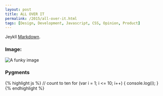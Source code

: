 ```yaml
---
layout: post
title: ALL OVER IT
permalink: /2015/all-over-it.html
tags: [Design, Development, Javascript, CSS, Opinion, Product]
---
```


Jeykll [Markdown](http://daringfireball.net/projects/markdown/syntax).

### Image:

![A funky image](/blog/img/TEST.png)

### Pygments

{% highlight js %}
// count to ten
for (var i = 1; i <= 10; i++) {
    console.log(i);
}
{% endhighlight %}